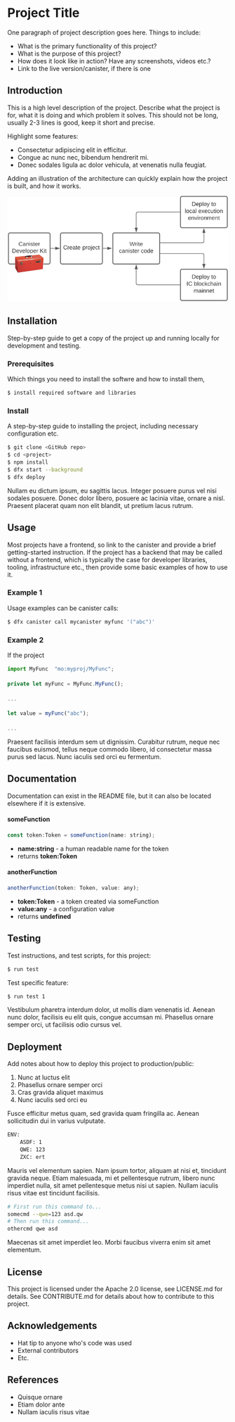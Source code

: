 # Project Title
One paragraph of project description goes here. Things to include:
- What is the primary functionality of this project?
- What is the purpose of this project?
- How does it look like in action? Have any screenshots, videos etc.?
- Link to the live version/canister, if there is one

## Introduction
This is a high level description of the project. Describe what the project is for, what it is doing and which problem it solves. This should not be long, usually 2-3 lines is good, keep it short and precise.

Highlight some features:
- Consectetur adipiscing elit in efficitur.
- Congue ac nunc nec, bibendum hendrerit mi.
- Donec sodales ligula ac dolor vehicula, at venenatis nulla feugiat.

Adding an illustration of the architecture can quickly explain how the project is built, and how it works. 

![alt text](local-workflow.png)

## Installation
Step-by-step guide to get a copy of the project up and running locally for development and testing.

### Prerequisites
Which things you need to install the softwre and how to install them,

```bash
$ install required software and libraries
```

### Install
A step-by-step guide to installing the project, including necessary configuration etc.

```bash
$ git clone <GitHub repo>
$ cd <project>
$ npm install
$ dfx start --background
$ dfx deploy
```

Nullam eu dictum ipsum, eu sagittis lacus. Integer posuere purus vel nisi sodales posuere. Donec dolor libero, posuere ac lacinia vitae, ornare a nisl. Praesent placerat quam non elit blandit, ut pretium lacus rutrum.

## Usage
Most projects have a frontend, so link to the canister and provide a brief getting-started instruction. If the project has a backend that may be called without a frontend, which is typically the case for developer libraries, tooling, infrastructure etc., then provide some basic examples of how to use it. 

### Example 1
Usage examples can be canister calls:

```bash
$ dfx canister call mycanister myfunc '("abc")'
```

### Example 2
If the project

```javascript
import MyFunc  "mo:myproj/MyFunc";  

private let myFunc = MyFunc.MyFunc();

...

let value = myFunc("abc");

...
```

Praesent facilisis interdum sem ut dignissim. Curabitur rutrum, neque nec faucibus euismod, tellus neque commodo libero, id consectetur massa purus sed lacus. Nunc iaculis sed orci eu fermentum.

## Documentation
Documentation can exist in the README file, but it can also be located elsewhere if it is extensive. 

#### someFunction
```javascript
const token:Token = someFunction(name: string);
```
- **name:string** - a human readable name for the token
- returns **token:Token**

#### anotherFunction
```javascript
anotherFunction(token: Token, value: any);
```
- **token:Token** - a token created via someFunction
- **value:any** - a configuration value
- returns **undefined**

## Testing
Test instructions, and test scripts, for this project:

```bash
$ run test
```

Test specific feature:

```bash
$ run test 1
```

Vestibulum pharetra interdum dolor, ut mollis diam venenatis id. Aenean nunc dolor, facilisis eu elit quis, congue accumsan mi. Phasellus ornare semper orci, ut facilisis odio cursus vel.

## Deployment
Add notes about how to deploy this project to production/public:

1. Nunc at luctus elit
2. Phasellus ornare semper orci
3. Cras gravida aliquet maximus
4. Nunc iaculis sed orci eu 

Fusce efficitur metus quam, sed gravida quam fringilla ac. Aenean sollicitudin dui in varius vulputate. 

```bash
ENV:
    ASDF: 1
    QWE: 123
    ZXC: ert
```

Mauris vel elementum sapien. Nam ipsum tortor, aliquam at nisi et, tincidunt gravida neque. Etiam malesuada, mi et pellentesque rutrum, libero nunc imperdiet nulla, sit amet pellentesque metus nisi ut sapien. Nullam iaculis risus vitae est tincidunt facilisis.

```bash
# First run this command to...
somecmd --qwe=123 asd.qw
# Then run this command...
othercmd qwe asd
```

Maecenas sit amet imperdiet leo. Morbi faucibus viverra enim sit amet elementum.

## License
This project is licensed under the Apache 2.0 license, see LICENSE.md for details. See CONTRIBUTE.md for details about how to contribute to this project. 

## Acknowledgements
- Hat tip to anyone who's code was used
- External contributors
- Etc.

## References
- Quisque ornare
- Etiam dolor ante
- Nullam iaculis risus vitae
